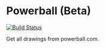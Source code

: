 # Powerball (Beta)

[![Build Status](https://travis-ci.org/paulboco/powerball.svg?branch=master)](https://travis-ci.org/paulboco/powerball)

Get all drawings from powerball.com.
